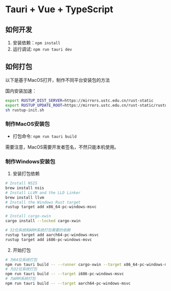 # Tauri + Vue + TypeScript

## 如何开发

1. 安装依赖：`npm install`
2. 运行调试: `npm run tauri dev`

## 如何打包

以下是基于MacOS打开，制作不同平台安装包的方法

国内安装加速：

```bash
export RUSTUP_DIST_SERVER=https://mirrors.ustc.edu.cn/rust-static
export RUSTUP_UPDATE_ROOT=https://mirrors.ustc.edu.cn/rust-static/rustup
sh rustup-init.sh
```

### 制作MacOS安装包

- 打包命令: `npm run tauri build`

需要注意，MacOS需要开发者签名，不然只能本机使用。

### 制作Windows安装包

1. 安装打包依赖

```bash
# Install NSIS
brew install nsis
# Install LLVM and the LLD Linker
brew install llvm
# Install the Windows Rust target
rustup target add x86_64-pc-windows-msvc

# Install cargo-xwin
cargo install --locked cargo-xwin
```

```bash
# 32位系统和ARM系统打包需要的依赖
rustup target add aarch64-pc-windows-msvc
rustup target add i686-pc-windows-msvc
```

2. 开始打包

```bash
# 为64位系统打包
npm run tauri build -- --runner cargo-xwin --target x86_64-pc-windows-msvc
# 为32位系统打包
npm run tauri build -- --target i686-pc-windows-msvc
# 为ARM系统打包
npm run tauri build -- --target aarch64-pc-windows-msvc
```
